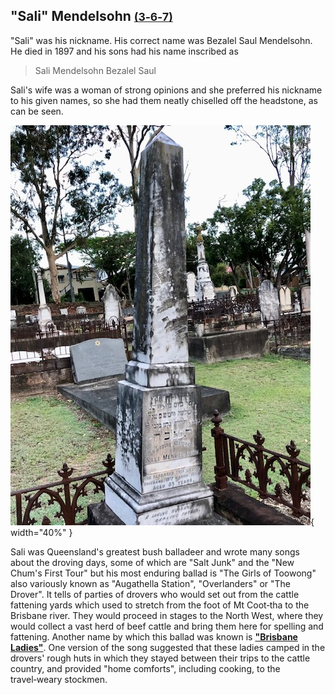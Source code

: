 ## "Sali" Mendelsohn <small>[(3‑6‑7)](https://brisbane.discovereverafter.com/profile/31811054 "Go to Memorial Information" )</small>

"Sali" was his nickname. His correct name was Bezalel Saul Mendelsohn. He died in 1897 and his sons had his name inscribed as 

>Sali Mendelsohn Bezalel Saul

Sali's wife was a woman of strong opinions and she preferred his nickname to his given names, so she had them neatly chiselled off the headstone, as can be seen.

![Bezalel Saul Mendelsohn's headstone](../assets/sali-mendelsohn.jpg){ width="40%" }

Sali was Queensland's greatest bush balladeer and wrote many songs about the droving days, some of which are "Salt Junk" and the "New Chum's First Tour" but his most enduring ballad is "The Girls of Toowong" also variously known as "Augathella Station", "Overlanders" or "The Drover". It tells of parties of drovers who would set out from the cattle fattening yards which used to stretch from the foot of Mt Coot‑tha to the Brisbane river. They would proceed in stages to the North West, where they would collect a vast herd of beef cattle and bring them here for spelling and fattening. Another name by which this ballad was known is **["Brisbane Ladies"](https://en.wikipedia.org/wiki/Brisbane_Ladies)**. One version of the song suggested that these ladies camped in the drovers' rough huts in which they stayed between their trips to the cattle country, and provided "home comforts", including cooking, to the travel‑weary stockmen.
